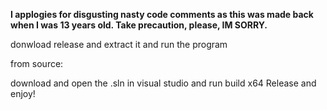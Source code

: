 **I applogies for disgusting nasty code comments as this was made back when I was 13 years old.
Take precaution, please, IM SORRY.**


donwload release and extract it and run the program




from source:

download and open the .sln in visual studio and run build x64 Release and enjoy!
